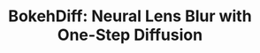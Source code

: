 ---
layout: default
title: 'BokehDiff: Neural Lens Blur with One-Step Diffusion'
authors: <strong>Chengxuan Zhu</strong>, <a href="https://fqnchina.github.io/">Qingnan Fan</a>, <a href="https://qzhang-cv.github.io/">Qi Zhang</a>, Jinwei Chen, Huaqi Zhang, Chao Xu, <a href="https://ci.idm.pku.edu.cn/">Boxin Shi</a>
publication: In <i>Proceedings of International Conference on Computer Vision</i>, 2025.
year: 2025.10
pdf: 'https://drive.google.com/file/d/1CYNf7-HTmwdLbW4rjnDUqg6o62MLN-TL/view?usp=sharing'
code: 'https://github.com/FreeButUselessSoul/bokehdiff'
official_link: 'https://github.com/FreeButUselessSoul/bokehdiff'
---